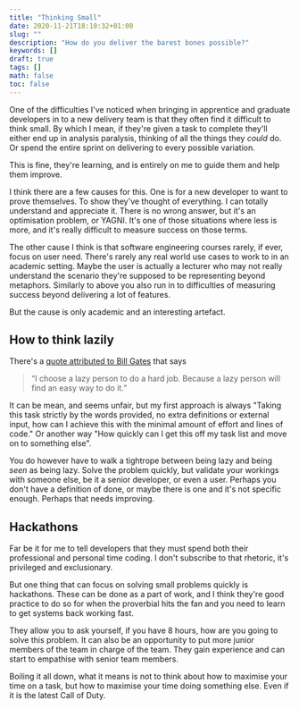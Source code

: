 ```yaml
---
title: "Thinking Small"
date: 2020-11-21T18:10:32+01:00
slug: ""
description: "How do you deliver the barest bones possible?"
keywords: []
draft: true
tags: []
math: false
toc: false
---
```


One of the difficulties I've noticed when bringing in apprentice and graduate developers in to a new delivery team is that they often find it difficult to think small. By which I mean, if they're given a task to complete they'll either end up in analysis paralysis, thinking of all the things they _could_ do. Or spend the entire sprint on delivering to every possible variation.

This is fine, they're learning, and is entirely on me to guide them and help them improve.

I think there are a few causes for this. One is for a new developer to want to prove themselves. To show they've thought of everything. I can totally understand and appreciate it. There is no wrong answer, but it's an optimisation problem, or YAGNI. It's one of those situations where less is more, and it's really difficult to measure success on those terms.

The other cause I think is that software engineering courses rarely, if ever, focus on user need. There's rarely any real world use cases to work to in an academic setting. Maybe the user is actually a lecturer who may not really understand the scenario they're supposed to be representing beyond metaphors. Similarly to above you also run in to difficulties of measuring success beyond delivering a lot of features.

But the cause is only academic and an interesting artefact.

## How to think lazily

There's a [quote attributed to Bill Gates](https://www.goodreads.com/quotes/568877-i-choose-a-lazy-person-to-do-a-hard-job) that says

<!--alex ignore easy-->
> “I choose a lazy person to do a hard job. Because a lazy person will find an easy way to do it.”

It can be mean, and seems unfair, but my first approach is always "Taking this task strictly by the words provided, no extra definitions or external input, how can I achieve this with the minimal amount of effort and lines of code." Or another way "How quickly can I get this off my task list and move on to something else".

You do however have to walk a tightrope between being lazy and being _seen_ as being lazy. Solve the problem quickly, but validate your workings with someone else, be it a senior developer, or even a user. Perhaps you don't have a definition of done, or maybe there is one and it's not specific enough. Perhaps that needs improving.

## Hackathons

Far be it for me to tell developers that they must spend both their professional and personal time coding. I don't subscribe to that rhetoric, it's privileged and exclusionary.

But one thing that can focus on solving small problems quickly is hackathons. These can be done as a part of work, and I think they're good practice to do so for when the proverbial hits the fan and you need to learn to get systems back working fast.

They allow you to ask yourself, if you have 8 hours, how are you going to solve this problem. It can also be an opportunity to put more junior members of the team in charge of the team. They gain experience and can start to empathise with senior team members.

Boiling it all down, what it means is not to think about how to maximise your time on a task, but how to maximise your time doing something else. Even if it is the latest Call of Duty.
